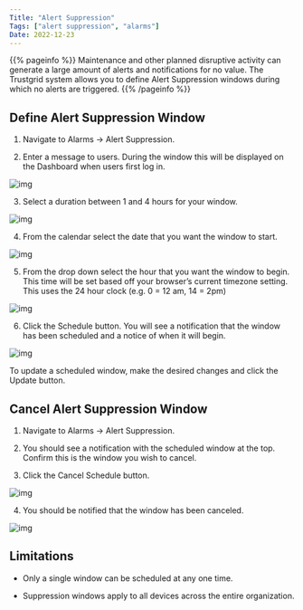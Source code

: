 ```yaml
---
Title: "Alert Suppression"
Tags: ["alert suppression", "alarms"]
Date: 2022-12-23
---
```


{{% pageinfo %}}
Maintenance and other planned disruptive activity can generate a large amount of alerts and notifications for no value.  The Trustgrid system allows you to define Alert Suppression windows during which no alerts are triggered.
{{% /pageinfo %}}

## Define Alert Suppression Window
1. Navigate to Alarms -> Alert Suppression.

2. Enter a message to users. During the window this will be displayed on the Dashboard when users first log in.

![img](/docs/alarms/message-to-users.png)

3. Select a duration between 1 and 4 hours for your window.

![img](/docs/alarms/duration.png)

4. From the calendar select the date that you want the window to start.

![img](/docs/alarms/calendar-time.png)


5. From the drop down select the hour that you want the window to begin. This time will be set based off your browser’s current timezone setting.   This uses the 24 hour clock (e.g. 0 = 12 am, 14 = 2pm)

![img](/docs/alarms/schedule-time1.png)

6. Click the Schedule button. You will see a notification that the window has been scheduled and a notice of when it will begin.

![img](/docs/alarms/alert-supression.png)

To update a scheduled window, make the desired changes and click the Update button.

## Cancel Alert Suppression Window
1. Navigate to Alarms -> Alert Suppression.

2. You should see a notification with the scheduled window at the top. Confirm this is the window you wish to cancel.

3. Click the Cancel Schedule button. 

![img](/docs/alarms/cancel.png)

4. You should be notified that the window has been canceled.

![img](/docs/alarms/removal.png)

## Limitations
- Only a single window can be scheduled at any one time.

- Suppression windows apply to all devices across the entire organization.

